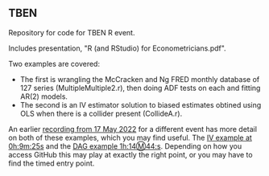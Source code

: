 ## TBEN

Repository for code for TBEN R event. 

Includes presentation, "R (and RStudio) for Econometricians.pdf".

Two examples are covered: 

- The first is wrangling the McCracken and Ng FRED monthly database of 127 series 
(MultipleMultiple2.r), then doing ADF tests on each and fitting AR(2) models.
- The second is an IV estimator solution to biased estimates obtined using OLS when there is a collider present (CollideA.r).

An earlier [recording from 17 May 2022](https://vimeo.com/714018017/1879a82119) for a different event has more 
detail on both of these examples, which you may find useful. 
The [IV example at 0h:9m:25s](https://vimeo.com/714018017/1879a82119?ts=565000) and the 
[DAG example 1h:14:m:44:s](https://vimeo.com/714018017/1879a82119?ts=4480000). Depending on how you access GitHub 
this may play at exactly the right point, or you may have to find the timed entry point.


